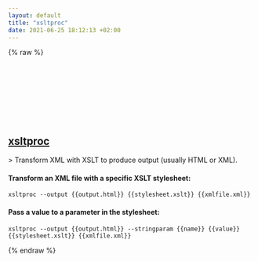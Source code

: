 ```yaml
---
layout: default
title: "xsltproc"
date: 2021-06-25 18:12:13 +02:00
---
```

{% raw %}
<h2 id="xsltproc">
  <a href="/en/osx/xsltproc.html">xsltproc</a> <a href="#xsltproc"><svg class="icon">
    <use href="/assets/images/unicode_sprite.svg#link" />
  </svg></a>
</h2>
> Transform XML with XSLT to produce output (usually HTML or XML).

#### Transform an XML file with a specific XSLT stylesheet:
```shell
xsltproc --output {{output.html}} {{stylesheet.xslt}} {{xmlfile.xml}}
```
#### Pass a value to a parameter in the stylesheet:
```shell
xsltproc --output {{output.html}} --stringparam {{name}} {{value}} {{stylesheet.xslt}} {{xmlfile.xml}}
```
{% endraw %}